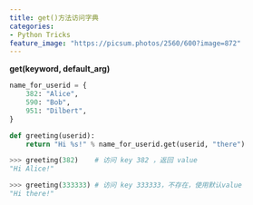 ```yaml
---
title: get()方法访问字典
categories:
- Python Tricks
feature_image: "https://picsum.photos/2560/600?image=872"
---
```

<!-- more -->

**get(keyword, default_arg)**

```python
name_for_userid = {
    382: "Alice",
    590: "Bob",
    951: "Dilbert",
}

def greeting(userid):
    return "Hi %s!" % name_for_userid.get(userid, "there")

>>> greeting(382)    # 访问 key 382 ，返回 value
"Hi Alice!"

>>> greeting(333333) # 访问 key 333333，不存在，使用默认value
"Hi there!"
```

